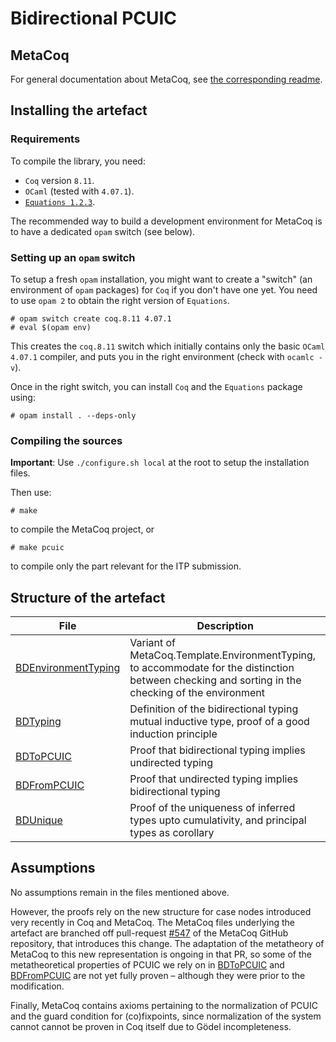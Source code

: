 # Bidirectional PCUIC


## MetaCoq

For general documentation about MetaCoq, see [the corresponding readme](./METACOQ.md).


## Installing the artefact

### Requirements

To compile the library, you need:

- `Coq` version `8.11`.
- `OCaml` (tested with `4.07.1`).
- [`Equations 1.2.3`](http://mattam82.github.io/Coq-Equations/).

The recommended way to build a development environment for MetaCoq is
to have a dedicated `opam` switch (see below).

### Setting up an `opam` switch

To setup a fresh `opam` installation, you might want to create a
"switch" (an environment of `opam` packages) for `Coq` if you don't have
one yet. You need to use `opam 2` to obtain the right version of
`Equations`.

    # opam switch create coq.8.11 4.07.1
    # eval $(opam env)

This creates the `coq.8.11` switch which initially contains only the
basic `OCaml` `4.07.1` compiler, and puts you in the right environment
(check with `ocamlc -v`).

Once in the right switch, you can install `Coq` and the `Equations` package using:

    # opam install . --deps-only


### Compiling the sources

**Important**: Use `./configure.sh local` at the root to setup the installation files.

Then use:

    # make

 to compile the MetaCoq project, or
    
    # make pcuic

 to compile only the part relevant for the ITP submission.
 
## Structure of the artefact

| File                    | Description                                  |
|-------------------------|----------------------------------------------|
| [BDEnvironmentTyping] | Variant of MetaCoq.Template.EnvironmentTyping, to accommodate for the distinction between checking and sorting in the checking of the environment |
| [BDTyping]            | Definition of the bidirectional typing mutual inductive type, proof of a good induction principle |
| [BDToPCUIC]           | Proof that bidirectional typing implies undirected typing |
| [BDFromPCUIC]         | Proof that undirected typing implies bidirectional typing |
| [BDUnique]            | Proof of the uniqueness of inferred types upto cumulativity, and principal types as corollary |

[BDEnvironmentTyping]: ./pcuic/theories/bidirectional/BDEnvironmentTyping.v
[BDTyping]: ./pcuic/theories/bidirectional/BDTyping.v
[BDToPCUIC]: ./pcuic/theories/bidirectional/BDToPCUIC.v
[BDFromPCUIC]: ./pcuic/theories/bidirectional/BDFromPCUIC.v
[BDUnique]: ./pcuic/theories/bidirectional/BDUnique.v

## Assumptions

No assumptions remain in the files mentioned above.

However, the proofs rely on the new structure for case nodes introduced very recently in Coq and MetaCoq. The MetaCoq files underlying the artefact are branched off pull-request [#547] of the MetaCoq GitHub repository, that introduces this change. The adaptation of the metatheory of MetaCoq to this new representation is ongoing in that PR, so some of the metatheoretical properties of PCUIC we rely on in [BDToPCUIC] and [BDFromPCUIC] are not yet fully proven – although they were prior to the modification.

Finally, MetaCoq contains axioms pertaining to the normalization of PCUIC and the guard condition for (co)fixpoints, since normalization of the system cannot cannot be proven in Coq itself due to Gödel incompleteness.

[#547]: https://github.com/MetaCoq/metacoq/pull/534